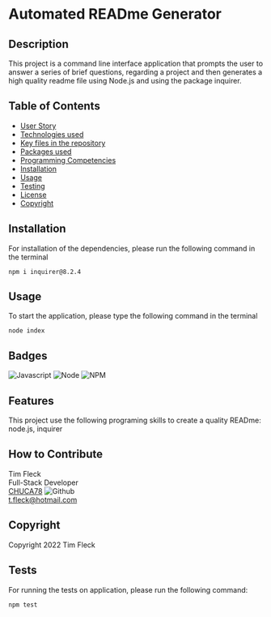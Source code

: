 # Automated READme Generator

## Description

This project is a command line interface application that prompts the user to answer a series of brief questions, regarding a project and then generates a high quality readme file using Node.js and using the package inquirer.

## Table of Contents

- [User Story](#user-story)
- [Technologies used](#technologies-used)
- [Key files in the repository](#key-files-in-the-repository)
- [Packages used](#packages-used)
- [Programming Competencies](#programming-competencies)
- [Installation](#installation)
- [Usage](#usage)
- [Testing](#testing)
- [License](#license)
- [Copyright](#copyright)

## Installation

For installation of the dependencies, please run the following command in the terminal

```
npm i inquirer@8.2.4
```

## Usage

To start the application, please type the following command in the terminal

```
node index
```

## Badges

![Javascript](https://img.shields.io/badge/JavaScript-black?style=for-the-badge&logo=JavaScript)
![Node](https://img.shields.io/badge/Node-green?style=for-the-badge&logo=Node.js)
![NPM](http://img.shields.io/badge/npm-yellow?style=for-the-badge&logo=NPM)

## Features

This project use the following programing skills to create a quality READme: node.js, inquirer

## How to Contribute

Tim Fleck<br />
Full-Stack Developer<br />
[CHUCA78](https://github.com/Chuca78) ![Github](https://img.shields.io/badge/GitHub-100000?style=for-the-badge&logo=github&logoColor=white)<br />
t.fleck@hotmail.com

## Copyright

Copyright 2022 Tim Fleck

## Tests

For running the tests on application, please run the following command:

```
npm test
```
